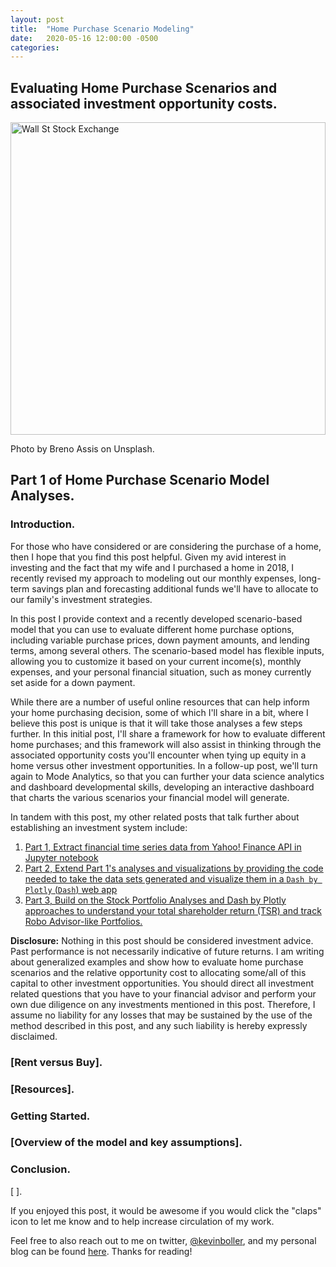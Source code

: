 ```yaml
---
layout: post
title:  "Home Purchase Scenario Modeling"
date:   2020-05-16 12:00:00 -0500
categories: 
---
```


## Evaluating Home Purchase Scenarios and associated investment opportunity costs.

<img src="/assets/home_purchase_post/breno-assis-r3WAWU5Fi5Q-unsplash.jpg" alt="Wall St Stock Exchange" height="500"  style="width: 100%"> 

Photo by Breno Assis on Unsplash.


## Part 1 of Home Purchase Scenario Model Analyses.

### Introduction.

For those who have considered or are considering the purchase of a home, then I hope that you find this post helpful. Given my avid interest in investing and the fact that my wife and I purchased a home in 2018, I recently revised my approach to modeling out our monthly expenses, long-term savings plan and forecasting additional funds we'll have to allocate to our family's investment strategies.

In this post I provide context and a recently developed scenario-based model that you can use to evaluate different home purchase options, including variable purchase prices, down payment amounts, and lending terms, among several others. The scenario-based model has flexible inputs, allowing you to customize it based on your current income(s), monthly expenses, and your personal financial situation, such as money currently set aside for a down payment.

While there are a number of useful online resources that can help inform your home purchasing decision, some of which I'll share in a bit, where I believe this post is unique is that it will take those analyses a few steps further. In this initial post, I'll share a framework for how to evaluate different home purchases; and this framework will also assist in thinking through the associated opportunity costs you'll encounter when tying up equity in a home versus other investment opportunities. In a follow-up post, we'll turn again to Mode Analytics, so that you can further your data science analytics and dashboard developmental skills, developing an interactive dashboard that charts the various scenarios your financial model will generate.

In tandem with this post, my other related posts that talk further about establishing an investment system include:
1. <a href="https://towardsdatascience.com/python-for-finance-stock-portfolio-analyses-6da4c3e61054" target="_blank">Part 1, Extract financial time series data from Yahoo! Finance API in Jupyter notebook</a>
1. <a href="https://towardsdatascience.com/python-for-finance-dash-by-plotly-ccf84045b8be" target="_blank">Part 2, Extend Part 1's analyses and visualizations by providing the code needed to take the data sets generated and visualize them in a ``Dash by Plotly`` (``Dash``) web app</a>
1. <a href="https://towardsdatascience.com/python-for-finance-dash-by-plotly-ccf84045b8be" target="_blank">Part 3, Build on the Stock Portfolio Analyses and Dash by Plotly approaches to understand your total shareholder return (TSR) and track Robo Advisor-like Portfolios.</a>

**Disclosure:** Nothing in this post should be considered investment advice. Past performance is not necessarily indicative of future returns. I am writing about generalized examples and show how to evaluate home purchase scenarios and the relative opportunity cost to allocating some/all of this capital to other investment opportunities. You should direct all investment related questions that you have to your financial advisor and perform your own due diligence on any investments mentioned in this post.  Therefore, I assume no liability for any losses that may be sustained by the use of the method described in this post, and any such liability is hereby expressly disclaimed.

### [Rent versus Buy].


### [Resources].



### Getting Started.



### [Overview of the model and key assumptions].


### Conclusion.
[ ].

If you enjoyed this post, it would be awesome if you would click the "claps" icon to let me know and to help increase circulation of my work.

Feel free to also reach out to me on twitter, <a href="https://twitter.com/kevinboller" target="_blank">@kevinboller</a>, and my personal blog can be found <a href="https://kdboller.github.io/" target="_blank">here</a>.  Thanks for reading!


